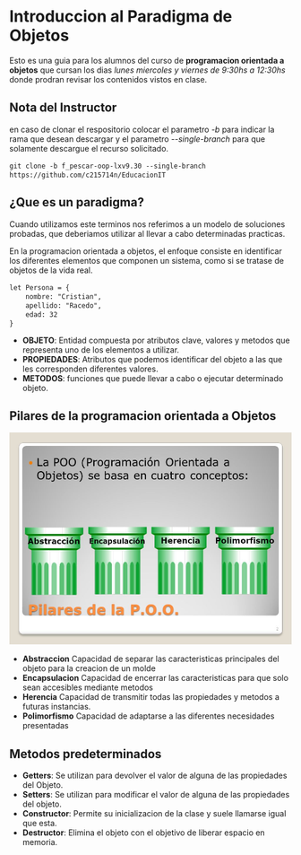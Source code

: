 # Introduccion al Paradigma de Objetos

Esto es una guia para los alumnos del curso de __programacion orientada a objetos__ que cursan los dias _lunes miercoles y viernes de 9:30hs a 12:30hs_ donde prodran revisar los contenidos vistos en clase.

## Nota del Instructor

en caso de clonar el respositorio colocar el parametro _-b_ para indicar la rama que desean descargar y el parametro _--single-branch_ para que solamente descargue el recurso solicitado.

```
git clone -b f_pescar-oop-lxv9.30 --single-branch https://github.com/c215714n/EducacionIT
```

## ¿Que es un paradigma?

Cuando utilizamos este terminos nos referimos a un modelo de soluciones probadas, que deberiamos utilizar al llevar a cabo determinadas practicas.

En la programacion orientada a objetos, el enfoque consiste en identificar los diferentes elementos que componen un sistema, como si se tratase de objetos de la vida real.

```
let Persona = {
    nombre: "Cristian",
    apellido: "Racedo",
    edad: 32
}
```

* __OBJETO__: Entidad compuesta por atributos clave, valores y metodos que representa uno de los elementos a utilizar.
* __PROPIEDADES__: Atributos que podemos identificar del objeto a las que les corresponden diferentes valores.
* __METODOS__: funciones que puede llevar a cabo o ejecutar determinado objeto.

## Pilares de la programacion orientada a Objetos
<img src="assets/oop_pilars.jpg">

* __Abstraccion__ Capacidad de separar las caracteristicas principales del objeto para la creacion de un molde
* __Encapsulacion__ Capacidad de encerrar las caracteristicas para que solo sean accesibles mediante metodos
* __Herencia__ Capacidad de transmitir todas las propiedades y metodos a futuras instancias.
* __Polimorfismo__ Capacidad de adaptarse a las diferentes necesidades presentadas

## Metodos predeterminados


* __Getters__: Se utilizan para devolver el valor de alguna de las propiedades del Objeto.
* __Setters__: Se utilizan para modificar el valor de alguna de las propiedades del objeto.
* __Constructor__: Permite su inicializacion de la clase y suele llamarse igual que esta.
* __Destructor__: Elimina el objeto con el objetivo de liberar espacio en memoria.
